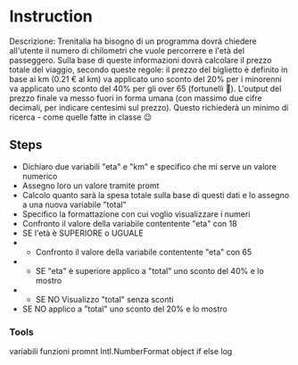 # Instruction
Descrizione:
Trenitalia ha bisogno di un programma dovrà chiedere all'utente il numero di chilometri che vuole percorrere e l'età del passeggero.
Sulla base di queste informazioni dovrà calcolare il prezzo totale del viaggio, secondo queste regole:
il prezzo del biglietto è definito in base ai km (0.21 € al km)
va applicato uno sconto del 20% per i minorenni
va applicato uno sconto del 40% per gli over 65 (fortunelli :older_adult:).
L'output del prezzo finale va messo fuori in forma umana (con massimo due cifre decimali, per indicare centesimi sul prezzo).
Questo richiederà un minimo di ricerca - come quelle fatte in classe :wink:


## Steps
- Dichiaro due variabili "eta" e "km" e specifico che mi serve un valore numerico
- Assegno loro un valore tramite promt
- Calcolo quanto sarà la spesa totale sulla base di questi dati e lo assegno a una nuova variabile "total"
- Specifico la formattazione con cui voglio visualizzare i numeri
- Confronto il valore della variabile contentente "eta" con 18
- SE l'età è SUPERIORE o UGUALE
- - Confronto il valore della variabile contentente "eta" con 65
- - SE "eta" è superiore applico a "total" uno sconto del 40% e lo mostro
- - SE NO Visualizzo "total" senza sconti
- SE NO applico a "total" uno sconto del 20% e lo mostro



### Tools
variabili
funzioni
promnt
Intl.NumberFormat object
if else
log
